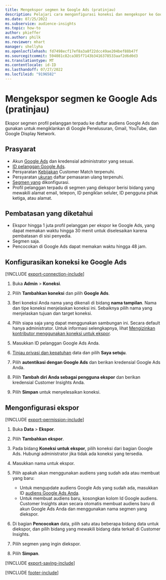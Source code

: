 ```yaml
---
title: Mengekspor segmen ke Google Ads (pratinjau)
description: Pelajari cara mengonfigurasi koneksi dan mengekspor ke Google Ads.
ms.date: 07/25/2022
ms.subservice: audience-insights
ms.topic: how-to
author: pkieffer
ms.author: philk
ms.reviewer: mhart
manager: shellyha
ms.openlocfilehash: fd7498ecf17ef8a3a8f22dcc49ae204bef88b47f
ms.sourcegitcommit: 594081c82ca385f7143b3416378533aaf2d6d0d3
ms.translationtype: MT
ms.contentlocale: id-ID
ms.lasthandoff: 07/27/2022
ms.locfileid: "9196582"
---
```

# <a name="export-segments-to-google-ads-preview"></a>Mengekspor segmen ke Google Ads (pratinjau)

Ekspor segmen profil pelanggan terpadu ke daftar audiens Google Ads dan gunakan untuk mengiklankan di Google Penelusuran, Gmail, YouTube, dan Google Display Network.

## <a name="prerequisites"></a>Prasyarat

- Akun [Google Ads](https://ads.google.com/) dan kredensial administrator yang sesuai.
- [ID pelanggan Google Ads](https://support.google.com/google-ads/answer/1704344).
- Persyaratan [Kebijakan](https://support.google.com/adspolicy/answer/6299717) Customer Match terpenuhi.
- Persyaratan [ukuran](https://support.google.com/google-ads/answer/7558048) daftar pemasaran ulang terpenuhi.
- [Segmen yang](segments.md) dikonfigurasi.
- Profil pelanggan terpadu di segmen yang diekspor berisi bidang yang mewakili alamat email, telepon, ID pengiklan seluler, ID pengguna pihak ketiga, atau alamat.

## <a name="known-limitations"></a>Pembatasan yang diketahui

- Ekspor hingga 1 juta profil pelanggan per ekspor ke Google Ads, yang dapat memakan waktu hingga 30 menit untuk diselesaikan karena pembatasan di sisi penyedia.
- Segmen saja.
- Pencocokan di Google Ads dapat memakan waktu hingga 48 jam.

## <a name="set-up-connection-to-google-ads"></a>Konfigurasikan koneksi ke Google Ads

[!INCLUDE [export-connection-include](includes/export-connection-admn.md)]

1. Buka **Admin** > **Koneksi**.

1. Pilih **Tambahkan koneksi** dan pilih **Google Ads**.

1. Beri koneksi Anda nama yang dikenali di bidang **nama tampilan**. Nama dan tipe koneksi menjelaskan koneksi ini. Sebaiknya pilih nama yang menjelaskan tujuan dan target koneksi.

1. Pilih siapa saja yang dapat menggunakan sambungan ini. Secara default hanya administrator. Untuk informasi selengkapnya, lihat [Mengizinkan kontributor menggunakan koneksi untuk ekspor](connections.md#allow-contributors-to-use-a-connection-for-exports).

1. Masukkan ID pelanggan Google Ads Anda.

1. [Tinjau privasi dan kepatuhan](connections.md#data-privacy-and-compliance) data dan pilih **Saya setuju**.

1. Pilih **autentikasi dengan Google Ads** dan berikan kredensial Google Ads Anda.

1. Pilih **Tambah diri Anda sebagai pengguna ekspor** dan berikan kredensial Customer Insights Anda.

1. Pilih **Simpan** untuk menyelesaikan koneksi.

## <a name="configure-an-export"></a>Mengonfigurasi ekspor

[!INCLUDE [export-permission-include](includes/export-permission.md)]

1. Buka **Data** > **Ekspor**.

1. Pilih **Tambahkan ekspor**.

1. Pada bidang **Koneksi untuk ekspor**, pilih koneksi dari bagian Google Ads. Hubungi administrator jika tidak ada koneksi yang tersedia.

1. Masukkan nama untuk ekspor.

1. Pilih apakah akan menggunakan audiens yang sudah ada atau membuat yang baru:
   - Untuk mengupdate audiens Google Ads yang sudah ada, masukkan ID [audiens Google Ads Anda](https://support.google.com/google-ads/answer/7558048?hl=en#:~:text=Audience%20lists%20is%20a%20section,Display%20Network%20through%20remarketing%20campaigns).
   - Untuk membuat audiens baru, kosongkan kolom Id Google audiens. Customer Insights akan secara otomatis membuat audiens baru di akun Google Ads Anda dan menggunakan nama segmen yang diekspor.

1. Di bagian **Pencocokan** data, pilih satu atau beberapa bidang data untuk diekspor, dan pilih bidang yang mewakili bidang data terkait di Customer Insights.

1. Pilih segmen yang ingin diekspor.

1. Pilih **Simpan**.

[!INCLUDE [export-saving-include](includes/export-saving.md)]

[!INCLUDE [footer-include](includes/footer-banner.md)]

